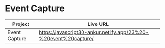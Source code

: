 # Event Capture

| Project       | Live URL                                                         |
| ------------- | ---------------------------------------------------------------- |
| Event Capture | https://javascript30-ankur.netlify.app/23%20-%20event%20capture/ |
